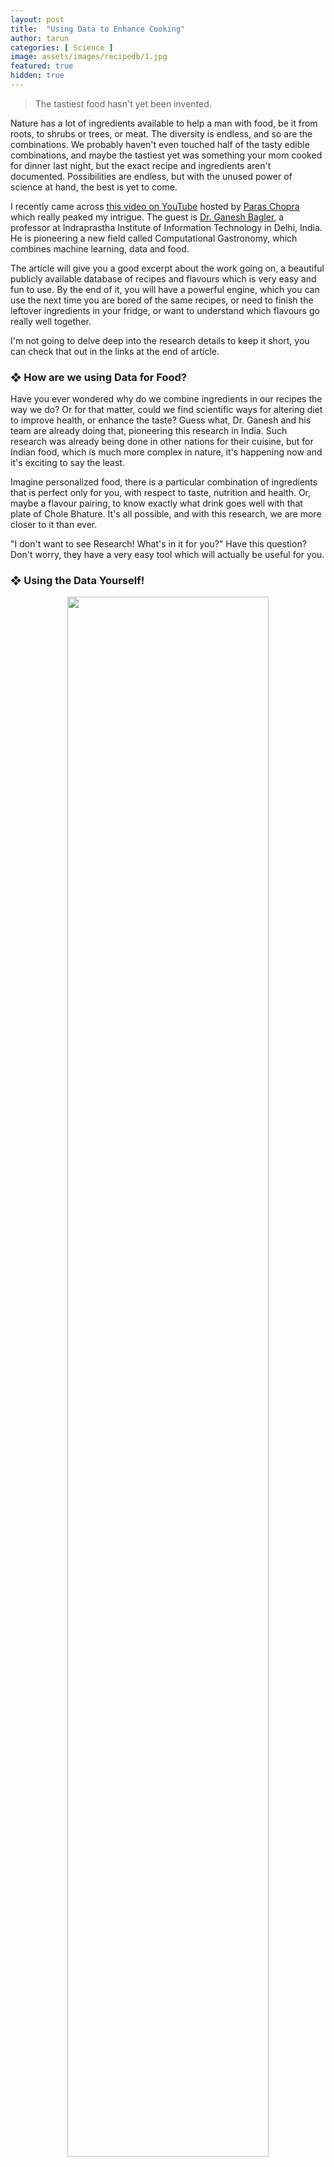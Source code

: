 ```yaml
---
layout: post
title:  "Using Data to Enhance Cooking"
author: tarun
categories: [ Science ]
image: assets/images/recipedb/1.jpg
featured: true
hidden: true
---
```




> The tastiest food hasn't yet been invented.

Nature has a lot of ingredients available to help a man with food, be it from roots, to shrubs or trees, or meat. The diversity is endless, and so are the combinations. We probably haven't even touched half of the tasty edible combinations, and maybe the tastiest yet was something your mom cooked for dinner last night, but the exact recipe and ingredients aren't documented. Possibilities are endless, but with the unused power of science at hand, the best is yet to come. 

I recently came across <a href="https://youtu.be/oFXVkjbBOck">this video on YouTube</a> hosted by <a href="https://twitter.com/paraschopra">Paras Chopra</a> which really peaked my intrigue. The guest is <a href="http://faculty.iiitd.ac.in/~bagler/">Dr. Ganesh Bagler</a>, a professor at Indraprastha Institute of Information Technology in Delhi, India. He is pioneering a new field called Computational Gastronomy, which combines machine learning, data and food. 


The article will give you a good excerpt about the work going on, a beautiful publicly available database of recipes and flavours which is very easy and fun to use. By the end of it, you will have a powerful engine, which you can use the next time you are bored of the same recipes, or need to finish the leftover ingredients in your fridge, or want to understand which flavours go really well together.

I'm not going to delve deep into the research details to keep it short, you can check that out in the links at the end of article.

### ❖ How are we using Data for Food?

Have you ever wondered why do we combine ingredients in our recipes the way we do? Or for that matter, could we find scientific ways for altering diet to improve health, or enhance the taste? Guess what, Dr. Ganesh and his team are already doing that, pioneering this research in India. Such research was already being done in other nations for their cuisine, but for Indian food, which is much more complex in nature, it's happening now and it's exciting to say the least. 

Imagine personalized food, there is a particular combination of ingredients that is perfect only for you, with respect to taste, nutrition and health. Or, maybe a flavour pairing, to know exactly what drink goes well with that plate of Chole Bhature. It's all possible, and with this research, we are more closer to it than ever. 

"I don't want to see Research! What's in it for you?" Have this question? Don't worry, they have a very easy tool which will actually be useful for you. 

### ❖ Using the Data Yourself!

<p align="center">
  <img class="shadow-lg rounded"  src="{{ site.baseurl }}/assets/images/recipedb/recipe_circle.png" style="width: 80%; height: 80%;">
</p>

They have built an openly available database for:
- Recipes (<a href="https://cosylab.iiitd.edu.in/recipedb/">https://cosylab.iiitd.edu.in/recipedb/</a>)
- Flavours (<a href="https://cosylab.iiitd.edu.in/flavordb/">https://cosylab.iiitd.edu.in/flavordb/</a>)

It's probably not an overstatement to say that they are a treat to use! Let me explain you what they do and how you can use them. 

#### ❖ Recipe Database

This is a collection of multiple recipes from across the world, cultures, with details like ingredients, nutrition profiles, flavour, health information and even the cooking utensils linked with them. You have to ability to search across categories with selective details according to your choice. 
For example:

- If you have some ingredients and want to avoid some, you have a search dedicated just for that!
- You can search for some recipes for particular regions or countries.
- Narrow down results based on the desired nutrition profile. 
- Combine all of these for a master Search!

How cool is that!

<p align="center">
  <img class="shadow-lg rounded"  src="{{ site.baseurl }}/assets/images/recipedb/search_jain.png" style="width: 80%; height: 80%;">
</p>

For example, here I searched for *Indian* recipes which *have tomato* but *exclude garlic*. 

You can look up the usage in detail <a href="https://cosylab.iiitd.edu.in/recipedb/howto">here</a>.

#### ❖ Flavour Database

What is flavour? Flavour is what helps you define the food using it's smell and taste via your olfactory (nose) and gustatory (tongue) senses. And a variety of molecules trigger different flavours based on the chemical reaction they undergo. These flavour molecules, the same ones can be a part of different foods, and it is a unique pairing of these flavours that give us a complete sensation of tasty food. 

The team at IIITD has compiled a big database with many ingredients and their individual flavour molecules. They also use this to select the best flavour pairings, i.e to see which sides/beverage/drink will go the best along with the mains. This is a bit more involved and not so useful in day to day cooking, you can check out for of it on their  <a href="https://cosylab.iiitd.edu.in/flavordb/">site</a>

That's it for today, I tried covering some new type of topic in cooking, would love to hear if you liked this type of content. 

You can also subscribe to my weekly FoodLetter <a href="https://swaad.in.net/subscribe">here</a> if you haven't yet. Receive all blog and other updates right in your inbox!

*Until then...*



##### Credits to:   http://cosylab.iiitd.edu.in/